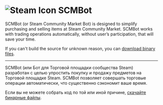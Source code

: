 ﻿![Steam Icon](http://scmbot.ru/img/steam-icon.png) SCMBot
======

SCMBot (or Steam Community Market Bot) is designed to simplify purchasing and selling items at Steam Community Market. SCMBot works with trading operations automatically, without user’s participation, that will save your time.

If you can't build the source for unknown reason, you can [download binary files](http://scmbot.ru/uploads/scmbot_bin.rar).

***

SCMBot (или Бот для Торговой площадки сообщества Steam) разработан с целью упростить покупку и продажу предметов на Торговой площадке Steam. SCMBot позволяет совершать торговые операции автоматически, что существенно сэкономит ваше время.

Если вы не можете собрать код по той или иной причине, [скачайте бинарные файлы](http://scmbot.ru/uploads/scmbot_bin.rar).
